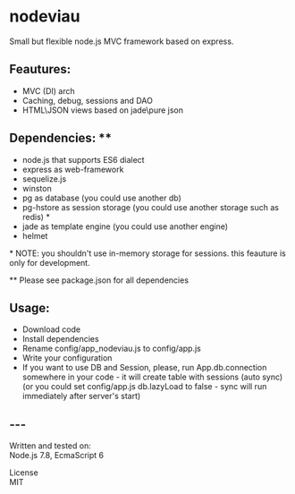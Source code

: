 # nodeviau
Small but flexible node.js MVC framework based on express.

## Feautures:

- MVC (DI) arch
- Caching, debug, sessions and DAO
- HTML\JSON views based on jade\pure json


## Dependencies: **
- node.js that supports ES6 dialect
- express as web-framework
- sequelize.js
- winston
- pg as database (you could use another db)
- pg-hstore as session storage (you could use another storage such as redis) *
- jade as template engine (you could use another engine)
- helmet


\* NOTE: you shouldn't use in-memory storage for sessions. this feauture is only for development.

\** Please see package.json for all dependencies

## Usage:
* Download code
* Install dependencies
* Rename config/app_nodeviau.js to config/app.js
* Write your configuration
* If you want to use DB and Session, please, run App.db.connection somewhere in your code - it will create table with sessions (auto sync) (or you could set config/app.js db.lazyLoad to false - sync will run immediately after server's start)

## ---
Written and tested on:\
Node.js 7.8, EcmaScript 6

License\
MIT